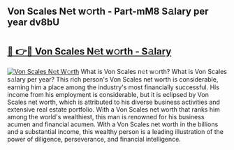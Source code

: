 ## Von Scales N𝚎t w𝚘rth - Part-mM8 S𝚊lary per year dv8bU

# <h2><a href="http://gc0fk7.nevu.top/?p=Von+Scales">🔗 👉🔴 Von Scales N𝚎t w𝚘rth - S𝚊lary</a></h2>

[![Von Scales N𝚎t W𝚘rth](https://i.imgur.com/Oavwk0R.jpeg)](http://gc0fk7.nevu.top/?p=Von+Scales)
What is Von Scales n𝚎t w𝚘rth? What is Von Scales s𝚊lary per year?
This rich person's Von Scales net worth is considerable, earning him a place among the industry's most financially successful. His income from his employment is considerable, but it is eclipsed by Von Scales net worth, which is attributed to his diverse business activities and extensive real estate portfolio. With a Von Scales net worth that ranks him among the world's wealthiest, this man is renowned for his business acumen and financial acumen. With a Von Scales net worth in the billions and a substantial income, this wealthy person is a leading illustration of the power of diligence, perseverance, and financial intelligence.
